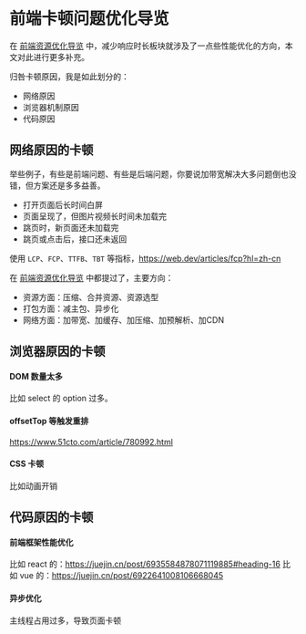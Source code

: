 # 前端卡顿问题优化导览

在 [前端资源优化导览](/articles/topic/optimization-of-sources.md) 中，减少响应时长板块就涉及了一点些性能优化的方向，本文对此进行更多补充。

归咎卡顿原因，我是如此划分的：

* 网络原因
* 浏览器机制原因
* 代码原因

## 网络原因的卡顿

举些例子，有些是前端问题、有些是后端问题，你要说加带宽解决大多问题倒也没错，但方案还是多多益善。

* 打开页面后长时间白屏
* 页面呈现了，但图片视频长时间未加载完
* 跳页时，新页面还未加载完
* 跳页或点击后，接口还未返回

使用 `LCP`、`FCP`、`TTFB`、`TBT`  等指标，https://web.dev/articles/fcp?hl=zh-cn

在 [前端资源优化导览](/articles/topic/optimization-of-sources.md) 中都提过了，主要方向：

* 资源方面：压缩、合并资源、资源选型
* 打包方面：减主包、异步化
* 网络方面：加带宽、加缓存、加压缩、加预解析、加CDN

## 浏览器原因的卡顿

#### DOM 数量太多

比如 select 的 option 过多。

#### offsetTop 等触发重排

https://www.51cto.com/article/780992.html

#### CSS 卡顿

比如动画开销

## 代码原因的卡顿

#### 前端框架性能优化

比如 react 的：https://juejin.cn/post/6935584878071119885#heading-16
比如 vue 的：https://juejin.cn/post/6922641008106668045

#### 异步优化

主线程占用过多，导致页面卡顿
